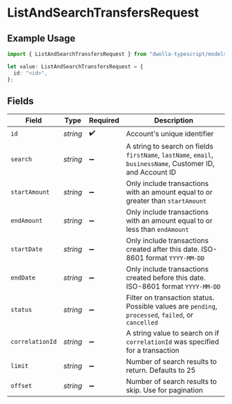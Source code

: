 # ListAndSearchTransfersRequest

## Example Usage

```typescript
import { ListAndSearchTransfersRequest } from "dwolla-typescript/models/operations";

let value: ListAndSearchTransfersRequest = {
  id: "<id>",
};
```

## Fields

| Field                                                                                                      | Type                                                                                                       | Required                                                                                                   | Description                                                                                                |
| ---------------------------------------------------------------------------------------------------------- | ---------------------------------------------------------------------------------------------------------- | ---------------------------------------------------------------------------------------------------------- | ---------------------------------------------------------------------------------------------------------- |
| `id`                                                                                                       | *string*                                                                                                   | :heavy_check_mark:                                                                                         | Account's unique identifier                                                                                |
| `search`                                                                                                   | *string*                                                                                                   | :heavy_minus_sign:                                                                                         | A string to search on fields `firstName`, `lastName`, `email`, `businessName`, Customer ID, and Account ID |
| `startAmount`                                                                                              | *string*                                                                                                   | :heavy_minus_sign:                                                                                         | Only include transactions with an amount equal to or greater than `startAmount`                            |
| `endAmount`                                                                                                | *string*                                                                                                   | :heavy_minus_sign:                                                                                         | Only include transactions with an amount equal to or less than `endAmount`                                 |
| `startDate`                                                                                                | *string*                                                                                                   | :heavy_minus_sign:                                                                                         | Only include transactions created after this date. ISO-8601 format `YYYY-MM-DD`                            |
| `endDate`                                                                                                  | *string*                                                                                                   | :heavy_minus_sign:                                                                                         | Only include transactions created before this date. ISO-8601 format `YYYY-MM-DD`                           |
| `status`                                                                                                   | *string*                                                                                                   | :heavy_minus_sign:                                                                                         | Filter on transaction status. Possible values are `pending`, `processed`, `failed`, or `cancelled`         |
| `correlationId`                                                                                            | *string*                                                                                                   | :heavy_minus_sign:                                                                                         | A string value to search on if `correlationId` was specified for a transaction                             |
| `limit`                                                                                                    | *string*                                                                                                   | :heavy_minus_sign:                                                                                         | Number of search results to return. Defaults to 25                                                         |
| `offset`                                                                                                   | *string*                                                                                                   | :heavy_minus_sign:                                                                                         | Number of search results to skip. Use for pagination                                                       |